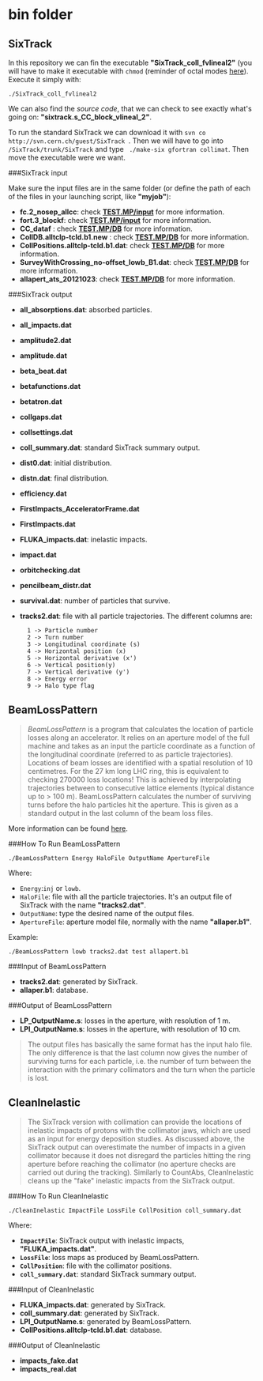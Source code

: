 bin folder
==========

SixTrack
--------
In this repository we can fin the executable __"SixTrack_coll_fvlineal2"__ (you will have to make it executable with ``chmod`` (reminder of octal modes [here](http://en.wikipedia.org/wiki/Chmod#Octal_modes)). Execute it simply with:

```
./SixTrack_coll_fvlineal2
```
We can also find the _source code_, that we can check to see exactly what's going on: __"sixtrack.s_CC_block_vlineal_2"__.

To run the standard SixTrack we can download it with ``svn co http://svn.cern.ch/guest/SixTrack ``. Then we will have to go into ``/SixTrack/trunk/SixTrack`` and type `` ./make-six gfortran collimat``. Then move the executable were we want.

###SixTrack input

Make sure the input files are in the same folder (or define the path of each of the files in your launching script, like __"myjob"__):

* __fc.2_nosep_allcc__: check [__TEST.MP/input__](https://github.com/KFubuki/CC_failure_simulation/tree/master/TEST.MP/input) for more information.
* __fort.3_blockf__: check [__TEST.MP/input__](https://github.com/KFubuki/CC_failure_simulation/tree/master/TEST.MP/input) for more information.
* __CC_dataf__ : check [__TEST.MP/DB__](https://github.com/KFubuki/CC_failure_simulation/tree/master/TEST.MP/DB) for more information.
* __CollDB.alltclp-tcld.b1.new__ : check [__TEST.MP/DB__](https://github.com/KFubuki/CC_failure_simulation/tree/master/TEST.MP/DB) for more information.
* __CollPositions.alltclp-tcld.b1.dat__: check [__TEST.MP/DB__](https://github.com/KFubuki/CC_failure_simulation/tree/master/TEST.MP/DB) for more information. 
* __SurveyWithCrossing_no-offset_lowb_B1.dat__: check [__TEST.MP/DB__](https://github.com/KFubuki/CC_failure_simulation/tree/master/TEST.MP/DB) for more information. 
* __allapert_ats_20121023__: check [__TEST.MP/DB__](https://github.com/KFubuki/CC_failure_simulation/tree/master/TEST.MP/DB) for more information.

###SixTrack output

* __all_absorptions.dat__: absorbed particles.
* __all_impacts.dat__
* __amplitude2.dat__
* __amplitude.dat__
* __beta_beat.dat__
* __betafunctions.dat__
* __betatron.dat__
* __collgaps.dat__
* __collsettings.dat__
* __coll_summary.dat__: standard SixTrack summary output.
* __dist0.dat__: initial distribution.
* __distn.dat__: final distribution.
* __efficiency.dat__
* __FirstImpacts_AcceleratorFrame.dat__
* __FirstImpacts.dat__
* __FLUKA_impacts.dat__: inelastic impacts.
* __impact.dat__
* __orbitchecking.dat__
* __pencilbeam_distr.dat__
* __survival.dat__: number of particles that survive.
* __tracks2.dat__: file with all particle trajectories. The different columns are:

		1 -> Particle number
		2 -> Turn number
		3 -> Longitudinal coordinate (s) 
		4 -> Horizontal position (x)
		5 -> Horizontal derivative (x')
		6 -> Vertical position(y)
		7 -> Vertical derivative (y')
		8 -> Energy error
		9 -> Halo type flag

BeamLossPattern
---------------
> _BeamLossPattern_ is a program that calculates the location of particle losses along an accelerator. It relies on an aperture model of the full machine and takes as an input the particle coordinate as a function of the longitudinal coordinate (referred to as particle trajectories).
> Locations of beam losses are identified with a spatial resolution of 10 centimetres. For the 27 km long LHC ring, this is equivalent to checking 270000 loss locations! This is achieved by interpolating trajectories between to consecutive lattice elements (typical distance up to > 100 m).
> BeamLossPattern calculates the number of surviving turns before the halo particles hit the aperture. This is given as a standard output in the last column of the beam loss files.

More information can be found [here](http://lhc-collimation-project.web.cern.ch/lhc-collimation-project/BeamLossPattern.htm).

###How To Run BeamLossPattern

```
./BeamLossPattern Energy HaloFile OutputName ApertureFile
```
Where:

* ``Energy``:``inj`` or ``lowb``.
* ``HaloFile``: file with all the particle trajectories. It's an output file of SixTrack with the name __"tracks2.dat"__.
* ``OutputName``: type the desired name of the output files.
* ``ApertureFile``: aperture model file, normally with the name __"allaper.b1"__.

Example:

```
./BeamLossPattern lowb tracks2.dat test allapert.b1
```

###Input of BeamLossPattern

* __tracks2.dat__: generated by SixTrack.
* __allaper.b1__: database.

###Output of BeamLossPattern

* __LP_OutputName.s__: losses in the aperture, with resolution of 1 m.
* __LPI_OutputName.s__: losses in the aperture, with resolution of 10 cm.

> The output files has basically the same format has the input halo file. The only difference is that the last column now gives the number of surviving turns for each particle, i.e. the number of turn between the interaction with the primary collimators and the turn when the particle is lost.


CleanInelastic
--------------

> The SixTrack version with collimation can provide the locations of inelastic impacts of protons with the collimator jaws, which are used as an input for energy deposition studies. As discussed above, the SixTrack output can overestimate the number of impacts in a given collimator because it does not disregard the particles hitting the ring aperture before reaching the collimator (no aperture checks are carried out during the tracking). Similarly to CountAbs, CleanInelastic cleans up the "fake" inelastic impacts from the SixTrack output.

###How To Run CleanInelastic

```
./CleanInelastic ImpactFile LossFile CollPosition coll_summary.dat
```

Where:

* __``ImpactFile``__: SixTrack output with inelastic impacts, __"FLUKA_impacts.dat"__.
* __``LossFile``__: loss maps as produced by BeamLossPattern.
* __``CollPosition``__: file with the collimator positions.
* __``coll_summary.dat``__: standard SixTrack summary output.

###Input of CleanInelastic

* __FLUKA_impacts.dat__: generated by SixTrack.
* __coll_summary.dat__: generated by SixTrack.
* __LPI_OutputName.s__: generated by BeamLossPattern.
* __CollPositions.alltclp-tcld.b1.dat__: database.

###Output of CleanInelastic

* __impacts_fake.dat__
* __impacts_real.dat__